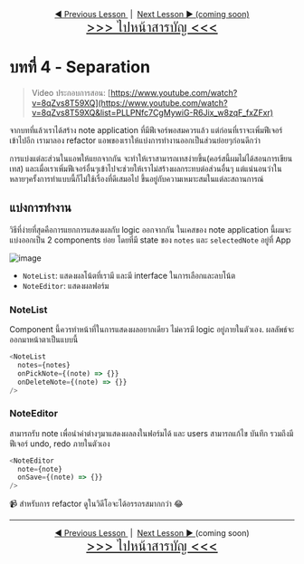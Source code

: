 <div align="center">
  <a href="../L03_managing-state/L03_managing-state.md">
    ◀ Previous Lesson
  </a>
  &nbsp;|&nbsp;
  <a href="#">
    Next Lesson ▶ (coming soon)
  </a>
</div>
<div align="center">
  <a href="../../README.md" style="font-size: 24px;">
    &gt;&gt;&gt; ไปหน้าสารบัญ &lt;&lt;&lt;
  </a>
</div>

# บทที่ 4 - Separation

> Video ประกอบการสอน: [https://www.youtube.com/watch?v=8qZvs8T59XQ](https://www.youtube.com/watch?v=8qZvs8T59XQ&list=PLLPNfc7CgMywiG-R6Jix_w8zqF_fxZFxr)

จากบทที่แล้วเราได้สร้าง note application ที่มีฟีเจอร์พอสมควรแล้ว แต่ก่อนที่เราจะเพิ่มฟีเจอร์เข้าไปอีก เรามาลอง refactor แอพของเราให้แบ่งการทำงานออกเป็นส่วนย่อยๆก่อนดีกว่า

การแบ่งแต่ละส่วนในแอพให้แยกจากกัน จะทำให้เราสามารถเทสง่ายขึ้น(คอร์สนี้ผมไม่ได้สอนการเขียนเทส) และเมื่อเราเพิ่มฟีเจอร์อื่นๆเข้าไปจะช่วยให้เราไม่สร้างผลกระทบต่อส่วนอื่นๆ แต่แน่นอนว่าในหลายๆครั้งการทำแบบนี้ก็ไม่ใช้เรื่องที่ดีเสมอไป ขึ้นอยู่กับความเหมาะสมในแต่ละสถานการณ์

## แบ่งการทำงาน

วิธีที่ง่ายที่สุดคือการแยกการแสดงผลกับ logic ออกจากกัน ในเคสของ note application นี้ผมจะแบ่งออกเป็น 2 components ย่อย โดยที่มี state ของ `notes` และ `selectedNote` อยู่ที่ App

![image](https://user-images.githubusercontent.com/18292247/147404904-67d2b151-ed23-4cff-ba0a-51e56bee04ee.png)

- `NoteList`: แสดงผลโน้ตที่เรามี และมี interface ในการเลือกและลบโน้ต
- `NoteEditor`: แสดงผลฟอร์ม 

### NoteList

Component นี้ควรทำหน้าที่ในการแสดงผลอยากเดียว ไม่ควรมี logic อยู่ภายในตัวเอง. ผลลัพธ์จะออกมาหน้าตาเป็นแบบนี้

```js
<NoteList
  notes={notes}
  onPickNote={(note) => {}}
  onDeleteNote={(note) => {}}
/>
```

### NoteEditor

สามารถรับ note เพื่อนำค่าต่างๆมาแสดงผลลงในฟอร์มได้ และ users สามารถแก้ไข บันทึก รวมถึงมีฟีเจอร์ undo, redo ภายในตัวเอง

```js
<NoteEditor
  note={note}
  onSave={(note) => {}}
/>
```

📹 สำหรับการ refactor ดูในวิดีโอจะได้อรรถรสมากกว่า 😂

---

<div align="center">
  <a href="/lessons/L03_managing-state/L03_managing-state.md">
    ◀ Previous Lesson
  </a>
  &nbsp;|&nbsp;
  <span>
    <a href="#">
      Next Lesson ▶
    </a>
    (coming soon)
  </span>
</div>
<div align="center">
  <a href="../../README.md" style="font-size: 24px;">
    &gt;&gt;&gt; ไปหน้าสารบัญ &lt;&lt;&lt;
  </a>
</div>
